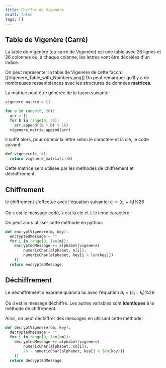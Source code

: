 ```yaml
---
title: Chiffre de Vigenère
draft: false
tags: []
---
```

## Table de Vigenère (Carré)

La table de Vigenère (ou carré de Vigenère) est une table avec 26 lignes et 26 colonnes où, à chaque colonne, les lettres vont être décalées d'un indice.

On peut représenter la table de Vigenère de cette façon:![[Vigenere_Table_with_Numbers.png]]
On peut remarquer qu'il y a de nombreuses ressemblances avec les structures de données **matrices**.

La matrice peut être générée de la façon suivante:

```py
vigenere_matrix = []

for a in range(0, 26):
  arr = []
  for b in range(0, 26):
    arr.append((a + b) % 26)
  vigenere_matrix.append(arr)
```

Il suffit alors, pour obtenir la lettre selon le caractère et la clé, le code suivant:
```py
def vigenere(c, k):
  return vigenere_matrix[c][k]
```

Cette matrice sera utilisée par les méthodes de chiffrement et déchiffrement.
## Chiffrement

le chiffrement s'effectue avec l'équation suivante: $c_i = (c_i + k_i) \%26$

Où `c` est le message codé, `k` est la clé et `i` le ieme caractère.

On peut alors utiliser cette méthode en python:
```py
def encryptVigenere(m, key):
  encryptedMessage = ""
  for i in range(0, len(m)):
    encryptedMessage += alphabet[vigenere(
        numericChar(alphabet, m[i]),
        numericChar(alphabet, key[i % len(key)])
    )]
  return encryptedMessage
```


## Déchiffrement

Le déchiffrement s'exprime quand à lui avec l'équation $d_i = (c_i - k_i)\% 26$

Où `d` est le message déchiffré. Les autres variables sont **identiques** à la méthode de chiffrement.

Ainsi, on peut déchiffrer des messages en utilisant cette méthode:
```py
def decryptVigenere(cm, key):
  decryptedMessage = ""
  for i in range(0, len(cm)):
    decryptedMessage += alphabet[vigenere(
        numericChar(alphabet, cm[i]),
        26 - numericChar(alphabet, key[i % len(key)])
    )]
  return decryptedMessage
```

